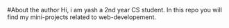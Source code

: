 #About the author
Hi, i am yash a 2nd year CS student. In this repo you will find my mini-projects related to web-developement.

